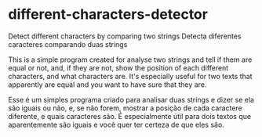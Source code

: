 # different-characters-detector

Detect different characters by comparing two strings
Detecta diferentes caracteres comparando duas strings 

This is a simple program created for analyse two strings and tell if them are equal or not, and, if they are not, show the position of each different characters, and what characters are. It's especially useful for two texts that apparently are equal and you want to have sure that they are.

Esse é um simples programa criado para analisar duas strings e dizer se ela são iguais ou não, e, se não forem, mostrar a posição de cada caractere diferente, e quais caracteres são. É especialmente útil para dois textos que aparentemente são iguais e você quer ter certeza de que eles são.
